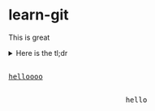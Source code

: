 # learn-git

This is great


<details>
  <summary> Here is the tl;dr </summary>
    
```json
{
   extra_stuff:"Details you shouldn't have to look at"
}
```

  
</details>


<pre>

<a href="https://www.google.com">helloooo</a>

<p align="center">hello</p>
